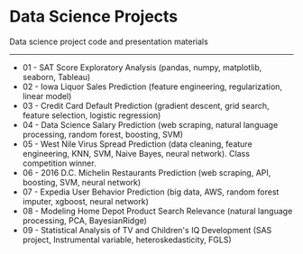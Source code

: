# Data Science Projects

Data science project code and presentation materials

---

* 01 - SAT Score Exploratory Analysis (pandas, numpy, matplotlib, seaborn, Tableau)
* 02 - Iowa Liquor Sales Prediction (feature engineering, regularization, linear model)
* 03 - Credit Card Default Prediction (gradient descent, grid search, feature selection, logistic regression)
* 04 - Data Science Salary Prediction (web scraping, natural language processing, random forest, boosting, SVM)
* 05 - West Nile Virus Spread Prediction (data cleaning, feature engineering, KNN, SVM, Naive Bayes, neural network). Class competition winner.
* 06 - 2016 D.C. Michelin Restaurants Prediction (web scraping, API, boosting, SVM, neural network)
* 07 - Expedia User Behavior Prediction (big data, AWS, random forest imputer, xgboost, neural network)
* 08 - Modeling Home Depot Product Search Relevance (natural language processing, PCA, BayesianRidge)
* 09 - Statistical Analysis of TV and Children's IQ Development (SAS project, Instrumental variable, heteroskedasticity, FGLS)
